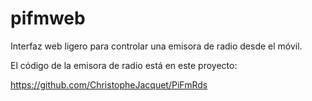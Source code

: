 # pifmweb

Interfaz web ligero para controlar una emisora de radio desde el móvil.

El código de la emisora de radio está en este proyecto:

https://github.com/ChristopheJacquet/PiFmRds
